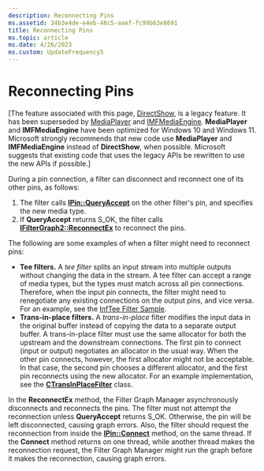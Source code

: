 ```yaml
---
description: Reconnecting Pins
ms.assetid: 34b3e4de-e4eb-48c5-aaef-fc99b63e8691
title: Reconnecting Pins
ms.topic: article
ms.date: 4/26/2023
ms.custom: UpdateFrequency5
---
```


# Reconnecting Pins

\[The feature associated with this page, [DirectShow](/windows/win32/directshow/directshow), is a legacy feature. It has been superseded by [MediaPlayer](/uwp/api/Windows.Media.Playback.MediaPlayer) and [IMFMediaEngine](/windows/win32/api/mfmediaengine/nn-mfmediaengine-imfmediaengine). **MediaPlayer** and **IMFMediaEngine** have been optimized for Windows 10 and Windows 11. Microsoft strongly recommends that new code use **MediaPlayer** and **IMFMediaEngine** instead of **DirectShow**, when possible. Microsoft suggests that existing code that uses the legacy APIs be rewritten to use the new APIs if possible.\]

During a pin connection, a filter can disconnect and reconnect one of its other pins, as follows:

1.  The filter calls [**IPin::QueryAccept**](/windows/desktop/api/Strmif/nf-strmif-ipin-queryaccept) on the other filter's pin, and specifies the new media type.
2.  If **QueryAccept** returns S\_OK, the filter calls [**IFilterGraph2::ReconnectEx**](/windows/desktop/api/Strmif/nf-strmif-ifiltergraph2-reconnectex) to reconnect the pins.

The following are some examples of when a filter might need to reconnect pins:

-   **Tee filters.** A *tee filter* splits an input stream into multiple outputs without changing the data in the stream. A tee filter can accept a range of media types, but the types must match across all pin connections. Therefore, when the input pin connects, the filter might need to renegotiate any existing connections on the output pins, and vice versa. For an example, see the [InfTee Filter Sample](inftee-filter-sample.md).
-   **Trans-in-place filters.** A *trans-in-place* filter modifies the input data in the original buffer instead of copying the data to a separate output buffer. A trans-in-place filter must use the same allocator for both the upstream and the downstream connections. The first pin to connect (input or output) negotiates an allocator in the usual way. When the other pin connects, however, the first allocator might not be acceptable. In that case, the second pin chooses a different allocator, and the first pin reconnects using the new allocator. For an example implementation, see the [**CTransInPlaceFilter**](ctransinplacefilter.md) class.

In the **ReconnectEx** method, the Filter Graph Manager asynchronously disconnects and reconnects the pins. The filter must not attempt the reconnection unless **QueryAccept** returns S\_OK. Otherwise, the pin will be left disconnected, causing graph errors. Also, the filter should request the reconnection from inside the [**IPin::Connect**](/windows/desktop/api/Strmif/nf-strmif-ipin-connect) method, on the same thread. If the **Connect** method returns on one thread, while another thread makes the reconnection request, the Filter Graph Manager might run the graph before it makes the reconnection, causing graph errors.

 

 



